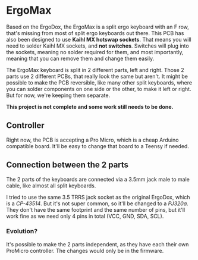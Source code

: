 # ErgoMax

Based on the ErgoDox, the ErgoMax is a split ergo keyboard with an F row, that's missing from most of split ergo keyboards out there. This PCB has also been designed to use **Kaihl MX hotswap sockets**. That means you will need to solder Kaihl MX sockets, and **not switches**. Switches will plug into the sockets, meaning no solder required for them, and most importantly, meaning that you can remove them and change them easily.

The ErgoMax keyboard is split in 2 different parts, left and right. Those 2 parts use 2 different PCBs, that really look the same but aren't. It might be possible to make the PCB reversible, like many other split keyboards, where you can solder components on one side or the other, to make it left or right. But for now, we're keeping them separate.

**This project is not complete and some work still needs to be done.**

## Controller

Right now, the PCB is accepting a Pro Micro, which is a cheap Arduino compatible board. It'll be easy to change that board to a Teensy if needed.

## Connection between the 2 parts

The 2 parts of the keyboards are connected via a 3.5mm jack male to male cable, like almost all split keyboards.

I tried to use the same 3.5 TRRS jack socket as the original ErgoDox, which is a *CP-43514*. But it's not super common, so it'll be changed to a *PJ320a*. They don't have the same footprint and the same number of pins, but it'll work fine as we need only 4 pins in total (VCC, GND, SDA, SCL).

### Evolution?

It's possible to make the 2 parts independent, as they have each their own ProMicro controller. The changes would only be in the firmware.
